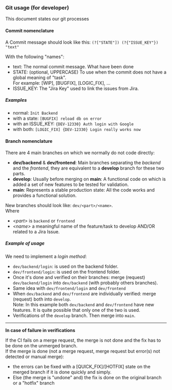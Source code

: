 ### Git usage (for developer)

This document states our git processes

#### Commit nomenclature

A Commit message should look like this: `(?["STATE"]) (?{"ISSUE_KEY"}) "text"`

With the following "names":

- text: The normal commit message. What have been done
- STATE: (optional, UPPERCASE) To use when the commit does not have a global meaning of "task".  
  For example: [WIP], [BUGFIX], [LOGIC_FIX], ...
- ISSUE_KEY: The "Jira Key" used to link the issues from Jira.

##### Examples

- normal: `Init Backend`
- with a state: `[BUGFIX] reload db on error`
- with an ISSUE_KEY: `{DEV-12330} Auth login with Google`
- with both: `[LOGIC_FIX] {DEV-12330} Login really works now`

#### Branch nomenclature

There are 4 main branches on which we normally do not code directly:
<!-- TODO: dev or develop? Or nothing? -->

- **dev/backend** & **dev/frontend**: Main branches separating the *backend* and the *frontend*, they are equivalent to a **develop** branch for these two parts.
- **develop**: Usually before merging on **main**: A functional code on which is added a set of new features to be tested for validation.
- **main**: Represents a stable production state: All the code works and provides a functional solution.

New branches should look like: `dev/<part>/<name>`.  
Where

- *\<part\>* is `backend` or `frontend`
- *\<name\>* a meaningful name of the feature/task to develop AND/OR related to a Jira Issue.

<!-- TODO: better title -->

##### Example of usage

<!-- TODO: to develop, fix, modify, it seems logical to me when I wrote this, but it can be improved -->
We need to implement a *login method*:  

- `dev/backend/login`: is used on the backend folder.
- `dev/frontend/login`: is used on the frontend folder.
- Once it's done and verified on their branches: merge (request) `dev/backend/login` into `dev/backend` (with probably others branches).
- Same idea with `dev/frontend/login` and `dev/frontend`
- When `dev/backend` and `dev/frontend` are individually verified: merge (request) both into `develop`.  
  Note: In this example both `dev/backend` and `dev/frontend` have new features. It is quite possible that only one of the two is used.
- Verifications of the `develop` branch. Then merge into `main`.



---

**In case of failure in verifications**

If the CI fails on a merge request, the merge is not done and the fix has to be done on the unmerged branch.  
If the merge is done (not a merge request, merge request but error(s) not detected or manual merge):

- the errors can be fixed with a [QUICK_FIX]/[HOTFIX] state on the merged branch if it is done quickly and simply.
- Else (the merge is "undone" and) the fix is done on the original branch or a "hotfix" branch